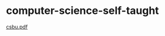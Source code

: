 # computer-science-self-taught
[csbu.pdf](https://github.com/user-attachments/files/16031328/csbu.pdf)
